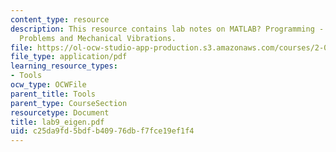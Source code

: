 ```yaml
---
content_type: resource
description: This resource contains lab notes on MATLAB? Programming - Eigenvalue
  Problems and Mechanical Vibrations.
file: https://ol-ocw-studio-app-production.s3.amazonaws.com/courses/2-003j-dynamics-and-control-i-spring-2007/c25da9fd5bdfb40976dbf7fce19ef1f4_lab9_eigen.pdf
file_type: application/pdf
learning_resource_types:
- Tools
ocw_type: OCWFile
parent_title: Tools
parent_type: CourseSection
resourcetype: Document
title: lab9_eigen.pdf
uid: c25da9fd-5bdf-b409-76db-f7fce19ef1f4
---
```

